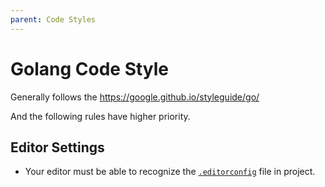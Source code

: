 ```yaml
---
parent: Code Styles
---
```

# Golang Code Style

Generally follows the <https://google.github.io/styleguide/go/>

And the following rules have higher priority.

## Editor Settings

- Your editor must be able to recognize the [`.editorconfig`](http://editorconfig.org/) file in project.
